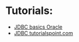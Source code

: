 # Tutorials:
- [JDBC basics Oracle](https://docs.oracle.com/javase/tutorial/jdbc/basics/index.html)
- [JDBC tutorialspoint.com](https://www.tutorialspoint.com/jdbc/index.htm)